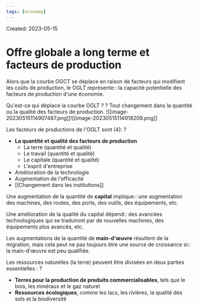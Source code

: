 ```yaml
---
tags: [economy]
---
```

Created: 2023-05-15

# Offre globale a long terme et facteurs de production
Alors que la courbe OGCT se déplace en raison de facteurs qui modifient les coûts de production, le OGLT représente:: la capacité potentielle des facteurs de production d'une économie.
<!--SR:!2023-10-25,23,130-->

Qu'est-ce qui déplace la courbe OGLT ?
?
Tout changement dans la quantité ou la qualité des facteurs de production.
![[image-20230515114907487.png]]![[image-20230515114918209.png]]
<!--SR:!2023-11-16,38,190-->

Les facteurs de productions de l'OGLT sont (4):
?
- **La quantité et qualité des facteurs de production**
	- La terre (quantité et qualité)
	- Le travail (quantité et qualité)
	- Le capitale (quantité et qualité)
	- L'esprit d'entreprise
- Amélioration de la technologie
- Augmentation de l'efficacité
- [[Changement dans les institutions]]
<!--SR:!2023-10-19,35,170-->

Une augmentation de la quantité de **capital** implique:: une augmentation des machines, des routes, des ports, des outils, des équipements, etc.
<!--SR:!2023-10-26,67,192-->
Une amélioration de la qualité du capital dépend:: des avancées technologiques qui se traduiront par de nouvelles machines, des équipements plus avancés, etc.
<!--SR:!2023-11-26,52,172-->
Les augmentations de la quantité de **main-d'œuvre** résultent de la migration, mais cela peut ne pas toujours être une source de croissance si:: la main-d'œuvre est peu qualifiée.
<!--SR:!2023-10-15,71,232-->

Les ressources naturelles (la terre) peuvent être divisées en deux parties essentielles :
?
- **Terres pour la production de produits commercialisables**, tels que le bois, les minéraux et le gaz naturel
- **Ressources écologiques**, comme les lacs, les rivières, la qualité des sols et la biodiversité
<!--SR:!2023-11-01,26,172-->